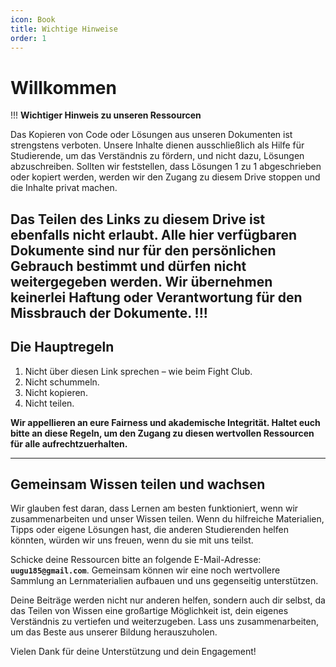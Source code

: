 ```yaml
---
icon: Book
title: Wichtige Hinweise
order: 1
---
```


# Willkommen
!!!
**Wichtiger Hinweis zu unseren Ressourcen**

Das Kopieren von Code oder Lösungen aus unseren Dokumenten ist strengstens verboten. Unsere Inhalte dienen ausschließlich als Hilfe für Studierende, um das Verständnis zu fördern, und nicht dazu, Lösungen abzuschreiben. Sollten wir feststellen, dass Lösungen 1 zu 1 abgeschrieben oder kopiert werden, werden wir den Zugang zu diesem Drive stoppen und die Inhalte privat machen.

Das Teilen des Links zu diesem Drive ist ebenfalls nicht erlaubt. Alle hier verfügbaren Dokumente sind nur für den persönlichen Gebrauch bestimmt und dürfen nicht weitergegeben werden. Wir übernehmen keinerlei Haftung oder Verantwortung für den Missbrauch der Dokumente.
!!!
---

## Die Hauptregeln

1. Nicht über diesen Link sprechen – wie beim Fight Club.
2. Nicht schummeln.
3. Nicht kopieren.
4. Nicht teilen.

**Wir appellieren an eure Fairness und akademische Integrität. Haltet euch bitte an diese Regeln, um den Zugang zu diesen wertvollen Ressourcen für alle aufrechtzuerhalten.**

---

## Gemeinsam Wissen teilen und wachsen

Wir glauben fest daran, dass Lernen am besten funktioniert, wenn wir zusammenarbeiten und unser Wissen teilen. Wenn du hilfreiche Materialien, Tipps oder eigene Lösungen hast, die anderen Studierenden helfen könnten, würden wir uns freuen, wenn du sie mit uns teilst.

Schicke deine Ressourcen bitte an folgende E-Mail-Adresse: **`uugu185@gmail.com`**. Gemeinsam können wir eine noch wertvollere Sammlung an Lernmaterialien aufbauen und uns gegenseitig unterstützen.

Deine Beiträge werden nicht nur anderen helfen, sondern auch dir selbst, da das Teilen von Wissen eine großartige Möglichkeit ist, dein eigenes Verständnis zu vertiefen und weiterzugeben. Lass uns zusammenarbeiten, um das Beste aus unserer Bildung herauszuholen.

Vielen Dank für deine Unterstützung und dein Engagement!